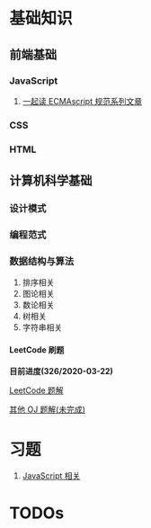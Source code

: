 # 基础知识
## 前端基础
### JavaScript
1. [一起读 ECMAscript 规范系列文章](./integration/es-specification-together.md)

### CSS

### HTML

## 计算机科学基础
### 设计模式

### 编程范式

### 数据结构与算法
1. 排序相关
2. 图论相关
3. 数论相关
4. 树相关
5. 字符串相关

#### LeetCode 刷题
**目前进度(326/2020-03-22)**

[LeetCode 题解](./algorithms/leetcode-problems/README.md)

[其他 OJ 题解(未完成)]()

# 习题
1. [JavaScript 相关](习题/JavaScript/README.md)


# TODOs
